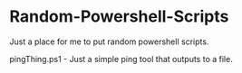 # Random-Powershell-Scripts
Just a place for me to put random powershell scripts.

pingThing.ps1 - Just a simple ping tool that outputs to a file.
